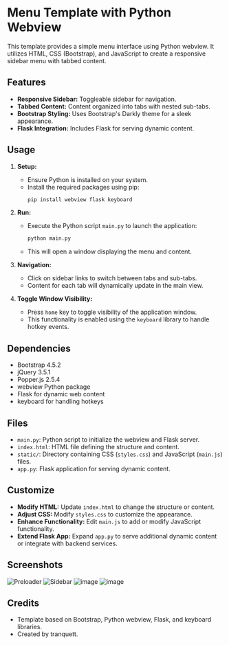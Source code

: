 # Menu Template with Python Webview

This template provides a simple menu interface using Python webview. It utilizes HTML, CSS (Bootstrap), and JavaScript to create a responsive sidebar menu with tabbed content.

## Features

- **Responsive Sidebar:** Toggleable sidebar for navigation.
- **Tabbed Content:** Content organized into tabs with nested sub-tabs.
- **Bootstrap Styling:** Uses Bootstrap's Darkly theme for a sleek appearance.
- **Flask Integration:** Includes Flask for serving dynamic content.

## Usage

1. **Setup:**
   - Ensure Python is installed on your system.
   - Install the required packages using pip:
     ```bash
     pip install webview flask keyboard
     ```

2. **Run:**
   - Execute the Python script `main.py` to launch the application:
     ```bash
     python main.py
     ```
   - This will open a window displaying the menu and content.

3. **Navigation:**
   - Click on sidebar links to switch between tabs and sub-tabs.
   - Content for each tab will dynamically update in the main view.

4. **Toggle Window Visibility:**
   - Press `home` key to toggle visibility of the application window.
   - This functionality is enabled using the `keyboard` library to handle hotkey events.

## Dependencies

- Bootstrap 4.5.2
- jQuery 3.5.1
- Popper.js 2.5.4
- webview Python package
- Flask for dynamic web content
- keyboard for handling hotkeys

## Files

- `main.py`: Python script to initialize the webview and Flask server.
- `index.html`: HTML file defining the structure and content.
- `static/`: Directory containing CSS (`styles.css`) and JavaScript (`main.js`) files.
- `app.py`: Flask application for serving dynamic content.

## Customize

- **Modify HTML:** Update `index.html` to change the structure or content.
- **Adjust CSS:** Modify `styles.css` to customize the appearance.
- **Enhance Functionality:** Edit `main.js` to add or modify JavaScript functionality.
- **Extend Flask App:** Expand `app.py` to serve additional dynamic content or integrate with backend services.

## Screenshots
![Preloader](https://github.com/tranquetthegoat/flask-menu-interface/assets/167721080/0c2a44e2-e2fd-4e62-a826-11e194f4b6f5)
![Sidebar](https://github.com/tranquetthegoat/flask-menu-interface/assets/167721080/7b746048-5140-45d8-8907-d4c16fe8ea08)
![image](https://github.com/tranquetthegoat/flask-menu-interface/assets/167721080/d3236159-4ce1-47a1-8fad-261b71cbd44b)
![image](https://github.com/tranquetthegoat/flask-menu-interface/assets/167721080/e29d6f55-5b67-4f27-a95d-47c656cd7f96)


## Credits

- Template based on Bootstrap, Python webview, Flask, and keyboard libraries.
- Created by tranquett.
